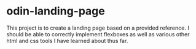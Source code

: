 # odin-landing-page
This project is to create a landing page based on a provided reference. I should be able to correctly 
implement flexboxes as well as various other html and css tools I have learned about thus far.
